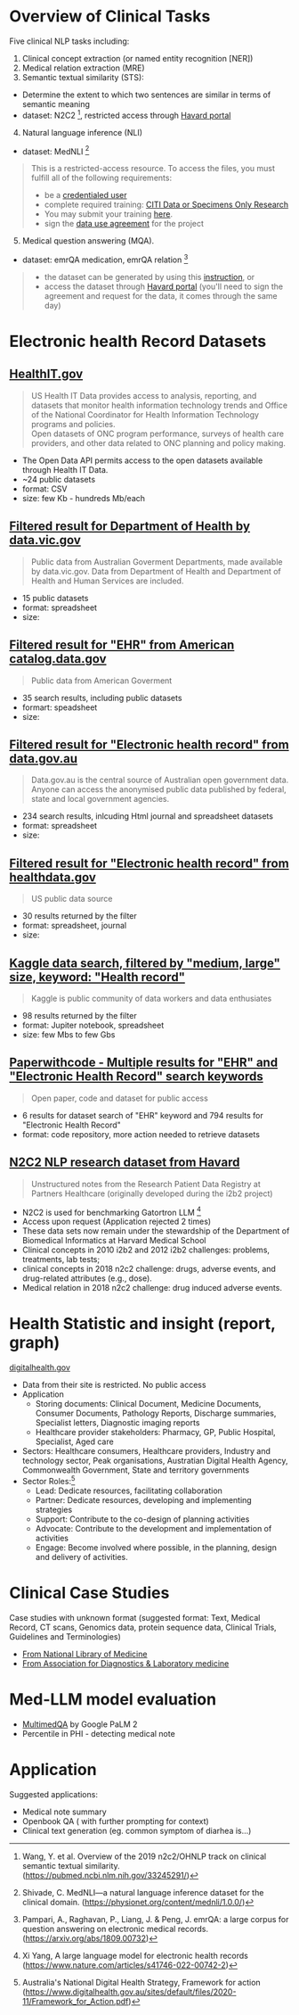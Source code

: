 # Overview of Clinical Tasks
Five clinical NLP tasks including:
1. Clinical concept extraction (or named entity recognition [NER])
2. Medical relation extraction (MRE)
3. Semantic textual similarity (STS):
- Determine the extent to which two sentences are similar in terms of semantic meaning
- dataset: N2C2 [^3], restricted access through [Havard portal](https://portal.dbmi.hms.harvard.edu/projects/n2c2-nlp/)
4. Natural language inference (NLI)
- dataset: MedNLI [^4]
> This is a restricted-access resource. To access the files, you must fulfill all of the following requirements:
> - be a [credentialed user](https://physionet.org/settings/credentialing/)
> - complete required training: [CITI Data or Specimens Only Research](https://physionet.org/settings/training/)
> - You may submit your training [here](https://physionet.org/content/mednli/view-required-training/1.0.0/#1).
> - sign the [data use agreement](https://physionet.org/sign-dua/mednli/1.0.0/) for the project

5. Medical question answering (MQA).
- dataset: emrQA medication, emrQA relation [^5]
> - the dataset can be generated by using this [instruction](https://github.com/panushri25/emrQA), or
> - access the dataset through [Havard portal](https://portal.dbmi.hms.harvard.edu/projects/n2c2-nlp/) (you'll need to sign the agreement and request for the data, it comes through the same day)

# Electronic health Record Datasets
## [HealthIT.gov](https://www.healthit.gov/data/api)
> US Health IT Data provides access to analysis, reporting, and datasets that monitor health information technology trends and Office of the National Coordinator for Health Information Technology programs and policies.
> <br> Open datasets of ONC program performance, surveys of health care providers, and other data related to ONC planning and policy making.
- The Open Data API permits access to the open datasets available through Health IT Data.
- ~24 public datasets
- format: CSV
- size: few Kb - hundreds Mb/each
## [Filtered result for Department of Health by data.vic.gov](https://discover.data.vic.gov.au/dataset/?sort=score+desc%2C+metadata_modified+desc&q=&organization=department-of-health&groups=health&res_format=)
> Public data from Australian Goverment Departments, made available by data.vic.gov. Data from Department of Health and Department of Health and Human Services are included.
- 15 public datasets
- format: spreadsheet
- size:
## [Filtered result for "EHR" from American catalog.data.gov](https://catalog.data.gov/dataset?q=EHR)
> Public data from American Goverment
- 35 search results, including public datasets
- formart: speadsheet
- size:
## [Filtered result for "Electronic health record" from data.gov.au](https://data.gov.au/search?q=electronic+health+record)
> Data.gov.au is the central source of Australian open government data. Anyone can access the anonymised public data published by federal, state and local government agencies.
- 234 search results, inlcuding Html journal and spreadsheet datasets
- format: spreadsheet
- size:
## [Filtered result for "Electronic health record" from healthdata.gov](https://healthdata.gov/browse?q=Electronic%20Health%20record&sortBy=relevance)
> US public data source
- 30 results returned by the filter
- format: spreadsheet, journal
- size:
## [Kaggle data search, filtered by "medium, large" size, keyword: "Health record"](https://www.kaggle.com/search?q=health+record+datasetSize%3Amedium+datasetSize%3Alarge)
> Kaggle is public community of data workers and data enthusiates
- 98 results returned by the filter
- format: Jupiter notebook, spreadsheet
- size: few Mbs to few Gbs
## [Paperwithcode - Multiple results for "EHR" and "Electronic Health Record" search keywords](https://paperswithcode.com/datasets?q=Electronic+Health+Record&v=lst&o=match)
> Open paper, code and dataset for public access
- 6 results for dataset search of "EHR" keyword and 794 results for "Electronic Health Record"
- format: code repository, more action needed to retrieve datasets
## [N2C2 NLP research dataset from Havard](https://portal.dbmi.hms.harvard.edu/projects/n2c2-nlp/)
> Unstructured notes from the Research Patient Data Registry at Partners Healthcare (originally developed during the i2b2 project)
- N2C2 is used for benchmarking Gatortron LLM [^1]
- Access upon request (Application rejected 2 times)
- These data sets now remain under the stewardship of the Department of Biomedical Informatics at Harvard Medical School
- Clinical concepts in 2010 i2b2 and 2012 i2b2 challenges: problems, treatments, lab tests;
- clinical concepts in 2018 n2c2 challenge: drugs, adverse events, and drug-related attributes (e.g., dose).
- Medical relation in 2018 n2c2 challenge: drug induced adverse events.

# Health Statistic and insight (report, graph)
[digitalhealth.gov](https://www.digitalhealth.gov.au/initiatives-and-programs/my-health-record/statistics)
- Data from their site is restricted. No public access
- Application
  - Storing documents: Clinical Document, Medicine Documents, Consumer Documents, Pathology Reports, Discharge summaries, Specialist letters, Diagnostic imaging reports 
  - Healthcare provider stakeholders: Pharmacy, GP, Public Hospital, Specialist, Aged care
- Sectors: Healthcare consumers, Healthcare providers, Industry and technology sector, Peak organisations, Austratian Digital Health Agency, Commonwealth Government, State and territory governments
- Sector Roles:[^2]
  - Lead: Dedicate resources, facilitating collaboration
  - Partner: Dedicate resources, developing and implementing strategies
  - Support: Contribute to the co-design of planning activities
  - Advocate: Contribute to the development and implementation of activities
  - Engage: Become involved where possible, in the planning, design and delivery of activities.
# Clinical Case Studies
Case studies with unknown format (suggested format: Text, Medical Record, CT scans, Genomics data, protein sequence data, Clinical Trials, Guidelines and Terminologies)
- [From National Library of Medicine](https://www.ncbi.nlm.nih.gov/books/NBK500024/)
- [From Association for Diagnostics & Laboratory medicine](https://www.aacc.org/science-and-research/clinical-chemistry/clinical-case-studies)

# Med-LLM model evaluation
- [MultimedQA](https://www.nature.com/articles/s41586-023-06291-2) by Google PaLM 2
- Percentile in PHI - detecting medical note

# Application
Suggested applications:
- Medical note summary
- Openbook QA ( with further prompting for context)
- Clinical text generation (eg. common symptom of diarhea is...)

[^1]: Xi Yang, A large language model for electronic health records (https://www.nature.com/articles/s41746-022-00742-2)
[^2]: Australia's National Digital Health Strategy, Framework for action (https://www.digitalhealth.gov.au/sites/default/files/2020-11/Framework_for_Action.pdf)
[^3]: Wang, Y. et al. Overview of the 2019 n2c2/OHNLP track on clinical semantic textual similarity. (https://pubmed.ncbi.nlm.nih.gov/33245291/)
[^4]: Shivade, C. MedNLI—a natural language inference dataset for the clinical domain. (https://physionet.org/content/mednli/1.0.0/)
[^5]: Pampari, A., Raghavan, P., Liang, J. & Peng, J. emrQA: a large corpus for question answering on electronic medical records. (https://arxiv.org/abs/1809.00732)
